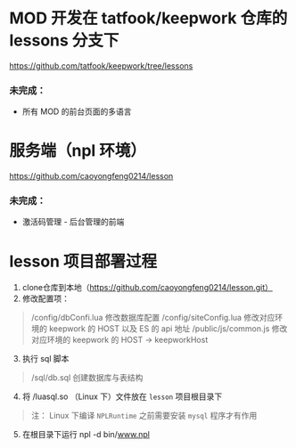 # MOD 开发在 tatfook/keepwork 仓库的 lessons 分支下
https://github.com/tatfook/keepwork/tree/lessons

### 未完成：
- 所有 MOD 的前台页面的多语言

# 服务端（npl 环境）
https://github.com/caoyongfeng0214/lesson
### 未完成：
- 激活码管理 - 后台管理的前端

# lesson 项目部署过程
1. clone仓库到本地（https://github.com/caoyongfeng0214/lesson.git）
2. 修改配置项：
> /config/dbConfi.lua 修改数据库配置
    /config/siteConfig.lua 修改对应环境的 keepwork 的 HOST 以及 ES 的 api 地址
    /public/js/common.js 修改对应环境的 keepwork 的 HOST -> keepworkHost
3. 执行 sql 脚本
> /sql/db.sql 创建数据库与表结构
4. 将 /luasql.so （Linux 下）文件放在 `lesson` 项目根目录下 
> 注： Linux 下编译 `NPLRuntime` 之前需要安装 `mysql` 程序才有作用
5.  在根目录下运行 npl -d bin/www.npl 
